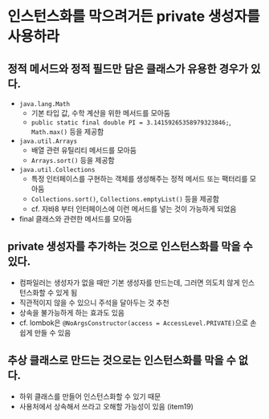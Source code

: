 # 인스턴스화를 막으려거든 private 생성자를 사용하라

## 정적 메서드와 정적 필드만 담은 클래스가 유용한 경우가 있다.
- `java.lang.Math`
    * 기본 타입 값, 수학 계산을 위한 메서드를 모아둠
    * `public static final double PI = 3.14159265358979323846;`, `Math.max()` 등을 제공함
- `java.util.Arrays`
    * 배열 관련 유틸리티 메서드를 모아둠
    * `Arrays.sort()` 등을 제공함
- `java.util.Collections`
    * 특정 인터페이스를 구현하는 객체를 생성해주는 정적 메서드 또는 팩터리를 모아둠
    * `Collections.sort()`, `Collections.emptyList()` 등을 제공함
    * cf. 자바8 부터 인터페이스에 이런 메서드를 넣는 것이 가능하게 되었음
- final 클래스와 관련한 메서드를 모아둠

## private 생성자를 추가하는 것으로 인스턴스화를 막을 수 있다.
- 컴파일러는 생성자가 없을 때만 기본 생성자를 만드는데, 그러면 의도치 않게 인스턴스화할 수 있게 됨
- 직관적이지 않을 수 있으니 주석을 달아두는 것 추천
- 상속을 불가능하게 하는 효과도 있음
- cf. lombok은 `@NoArgsConstructor(access = AccessLevel.PRIVATE)`으로 손쉽게 만들 수 있음

## 추상 클래스로 만드는 것으로는 인스턴스화를 막을 수 없다.
- 하위 클래스를 만들어 인스턴스화할 수 있기 때문
- 사용처에서 상속해서 쓰라고 오해할 가능성이 있음 (item19)